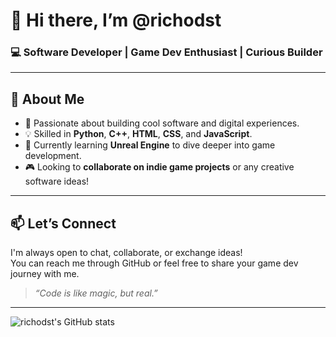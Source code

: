 # 👋 Hi there, I’m @richodst

### 💻 Software Developer | Game Dev Enthusiast | Curious Builder

---

## 🚀 About Me

- 🎯 Passionate about building cool software and digital experiences.
- 💡 Skilled in **Python**, **C++**, **HTML**, **CSS**, and **JavaScript**.
- 🧠 Currently learning **Unreal Engine** to dive deeper into game development.
- 🎮 Looking to **collaborate on indie game projects** or any creative software ideas!

---

## 📫 Let’s Connect

I'm always open to chat, collaborate, or exchange ideas!  
You can reach me through GitHub or feel free to share your game dev journey with me.

> *“Code is like magic, but real.”*

---

![richodst's GitHub stats](https://github-readme-stats.vercel.app/api?username=richodst&show_icons=true&theme=radical)

<!---
richodst/richdst is a ✨ special ✨ repository because its `README.md` (this file) appears on your GitHub profile.
You can click the Preview link to take a look at your changes.
--->
